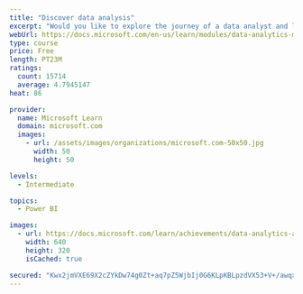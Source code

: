 ```yaml
---
title: "Discover data analysis"
excerpt: "Would you like to explore the journey of a data analyst and learn how a data analyst tells a story with data? In this module, you will explore the different roles in data and learn the different tasks of a data analyst."
webUrl: https://docs.microsoft.com/en-us/learn/modules/data-analytics-microsoft/
type: course
price: Free
length: PT23M
ratings:
  count: 15714
  average: 4.7945147
heat: 86

provider:
  name: Microsoft Learn
  domain: microsoft.com
  images:
    - url: /assets/images/organizations/microsoft.com-50x50.jpg
      width: 50
      height: 50

levels:
  - Intermediate

topics:
  - Power BI

images:
  - url: https://docs.microsoft.com/learn/achievements/data-analytics-and-microsoft-social.png
    width: 640
    height: 320
    isCached: true

secured: "Kwx2jmVXE69X2cZYkDw74g0Zt+aq7pZ5WjbIj0G6KLpKBLpzdVX53+V+/awqxxTuL3UvSFz5BQacVaE9pXdXlOJMNJMXZ5241i1h+mLXQjsaX+Bi1FQxBBxfROY6UwbJaYqCxFS/Q4U+8wDtWSjhtFUOw6eqNczSGKAwL9FavWnl+YdgD1OmZYQR4gl6gXhOzQwCm11sTCISJSfAUW9Dq3bHNOMdp6mJ0uAQmrQXuvoleFTNeMBMpI1atmRBNxGV5+QKjE5M18KH5u2kQtj+reX/sb53A5Z1Szbd5svKIAQ7IXrkNUe67aLK7rx5yRm9VJBJ3ZiFPkSSvDsJ1jv2ARgkLau74/VzPOOkH7gQ1L812IGXX+DDDb7pehfVGfoXOqeK/1neyo3idsQ0m4PmQn7/zgNgMb1fNF9c6JIp9ol0EziDU1SvojVW8WIx5bcX;06YEpiTUevahvNT/t3Hr1A=="
---
```


